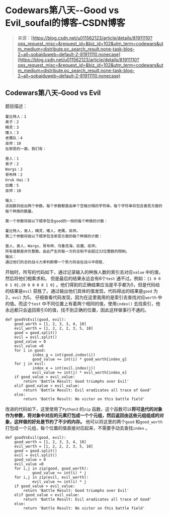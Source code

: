 <!--yml
category: codewars
date: 2022-08-13 11:47:52
-->

# Codewars第八天--Good vs Evil_soufal的博客-CSDN博客

> 来源：[https://blog.csdn.net/u011562123/article/details/81911110?ops_request_misc=&request_id=&biz_id=102&utm_term=codewars&utm_medium=distribute.pc_search_result.none-task-blog-2~all~sobaiduweb~default-2-81911110.nonecase](https://blog.csdn.net/u011562123/article/details/81911110?ops_request_misc=&request_id=&biz_id=102&utm_term=codewars&utm_medium=distribute.pc_search_result.none-task-blog-2~all~sobaiduweb~default-2-81911110.nonecase)

## Codewars第八天–Good vs Evil

题目描述：

```
霍比特人：1
男子：2
精灵：3
矮人：3
老鹰队：4
巫师：10
在邪恶的一面，我们有：

兽人：1
男子：2
Wargs：2
哥布林：2
Uruk Hai：3
巨魔：5
巫师：10

输入：
该函数将给出两个参数。每个参数都是由单个空格分隔的字符串。每个字符串将包含善恶方面的每个种族的数量。

第一个参数将按以下顺序包含good的一侧的每个种族的计数：

霍比特人，男人，精灵，矮人，老鹰，巫师。
第二个参数将按以下顺序包含邪恶方面的每个种族的计数：

兽人，男人，Wargs，哥布林，乌鲁克海，巨魔，巫师。
所有值都是非负整数。由此产生的每一方的总和不会超过32位整数的限制。
输出：
通过他们的总的战斗力来判断哪一个势力将会在战斗中获胜.
```

开始时，所写的代码如下，通过记录输入的种族人数的索引去对应`value` 中的值，然后将他们相乘求和。
但是最后的结果永远会有6个`test` 通不过。例如：`{1 0 0 0 1 0},{0 0 0 0 0 1 0}` 。他们得到的正确结果应当是平手都为5，但是代码给的结果是`evil` 获胜了。通过输出他们具体的值发现，代码得出的结果是`good` 为2，`evil` 为5。
仔细查看代码发现，因为在这里我用的是索引去查找对应`worth` 中的值。而这个`test` 中不同位置上有着两个相同的值，使用`index()` 去找索引，他永远都只会返回索引0的值，找不到正确的位置，因此这样做事行不通的。

```
def goodVsEvil(good, evil):
    good_worth = [1, 2, 3, 3, 4, 10]
    evil_worth = [1, 2, 2, 2, 3, 5, 10]
    good = good.split()
    evil = evil.split()
    good_value = 0
    evil_value =0
    for i in good:
            index_g = int(good.index(i))
            good_value += int(i) * good_worth[index_g]
    for j in evil:
            index_e = int(evil.index(j))
            evil_value += int(j) * evil_worth[index_e]
    if good_value > evil_value:
        return 'Battle Result: Good triumphs over Evil'
    elif good_value < evil_value:
        return 'Battle Result: Evil eradicates all trace of Good'
    else:
        return 'Battle Result: No victor on this battle field' 
```

改进的代码如下，这里使用了`Python3` 的`zip` 函数，这个函数可以**将可迭代的对象作为参数，将对象中对应的元素打包成一个个元组，然后返回由这些元组组成的对象，这样做的好处是节约了不少的内存。** 他可以将这里的两个`good` 和`good_worth` 打包成一个元组，每个位置的值直接对应起来，不需要手动去查找`index` 。

```
def goodVsEvil(good, evil):
    good_worth = [1, 2, 3, 3, 4, 10]
    evil_worth = [1, 2, 2, 2, 3, 5, 10]
    good = good.split()
    evil = evil.split()
    good_value = 0
    evil_value =0
    for i,j in zip(good, good_worth):
            good_value += int(i) * j
    for i,j in zip(evil, evil_worth):
            evil_value += int(i) * j
    if good_value > evil_value:
        return 'Battle Result: Good triumphs over Evil'
    elif good_value < evil_value:
        return 'Battle Result: Evil eradicates all trace of Good'
    else:
        return 'Battle Result: No victor on this battle field' 
```